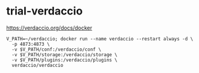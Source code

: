 # trial-verdaccio

https://verdaccio.org/docs/docker

```shell
V_PATH=~/verdaccio; docker run --name verdaccio --restart always -d \
  -p 4873:4873 \
  -v $V_PATH/conf:/verdaccio/conf \
  -v $V_PATH/storage:/verdaccio/storage \
  -v $V_PATH/plugins:/verdaccio/plugins \
  verdaccio/verdaccio
```
